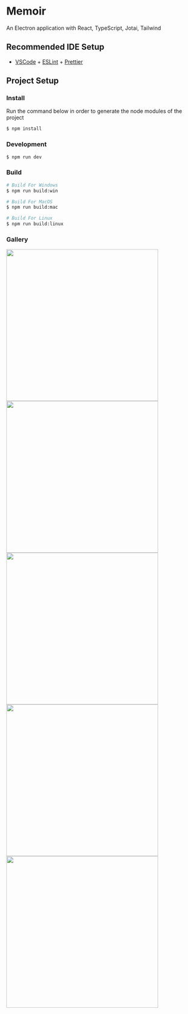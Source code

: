 # Memoir

An Electron application with React, TypeScript, Jotai, Tailwind

## Recommended IDE Setup

- [VSCode](https://code.visualstudio.com/) + [ESLint](https://marketplace.visualstudio.com/items?itemName=dbaeumer.vscode-eslint) + [Prettier](https://marketplace.visualstudio.com/items?itemName=esbenp.prettier-vscode)

## Project Setup

### Install
Run the command below in order to generate the node modules of the project

```bash
$ npm install
```

### Development

```bash
$ npm run dev
```

### Build

```bash
# Build For Windows
$ npm run build:win

# Build For MacOS
$ npm run build:mac

# Build For Linux
$ npm run build:linux
```

### Gallery

<div>
<img src="https://github.com/user-attachments/assets/e2a16f83-6261-412b-a9bb-d6a8a7265106" width="400"/> <img src="https://github.com/user-attachments/assets/a357029d-697a-461c-b5a5-426c8fac8da1" width="400" />  
</div>
<div>
 <img src="https://github.com/user-attachments/assets/4b00459a-1994-4130-84b7-7128668275a3" width="400"/> <img src="https://github.com/user-attachments/assets/930be3ea-e399-49b7-8d27-b62fe2f269db" width="400" /> 
</div>
<div>
<img src="https://github.com/user-attachments/assets/c5067f6a-6d2f-4210-a537-7e1baf11e58d" width="400" />
</div>



